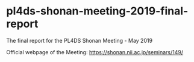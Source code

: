 # pl4ds-shonan-meeting-2019-final-report
The final report for the PL4DS Shonan Meeting - May 2019 

Official webpage of the Meeting:
https://shonan.nii.ac.jp/seminars/149/
